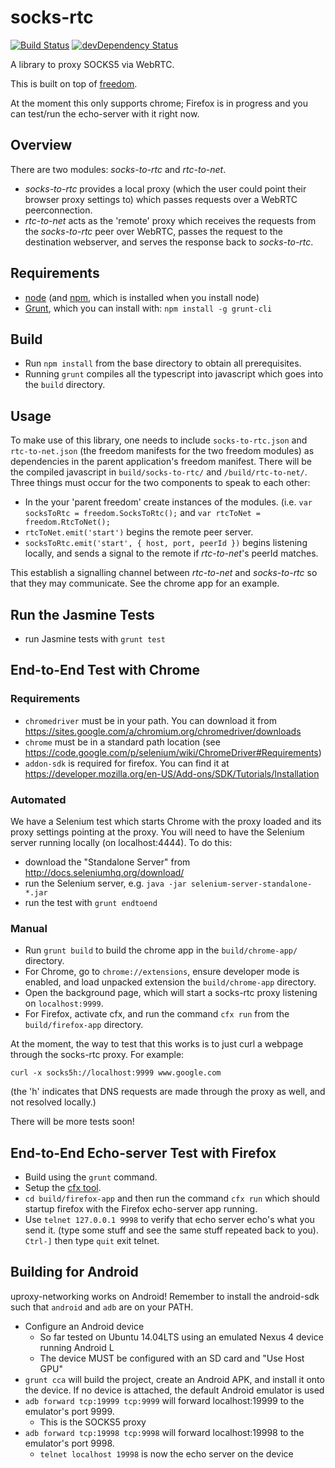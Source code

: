 # socks-rtc

[![Build Status](https://travis-ci.org/uProxy/socks-rtc.svg?branch=master)](https://travis-ci.org/uProxy/socks-rtc) [![devDependency Status](https://david-dm.org/uProxy/socks-rtc/dev-status.svg)](https://david-dm.org/uProxy/socks-rtc#info=devDependencies)

A library to proxy SOCKS5 via WebRTC.

This is built on top of [freedom](https://github.com/freedomjs/freedom).

At the moment this only supports chrome; Firefox is in progress and you can test/run the echo-server with it right now.

## Overview

There are two modules: _socks-to-rtc_ and _rtc-to-net_.

 - _socks-to-rtc_ provides a local proxy (which the user could point their browser proxy settings to) which passes requests over a WebRTC peerconnection.
 - _rtc-to-net_ acts as the 'remote' proxy which receives the requests from the _socks-to-rtc_ peer over WebRTC, passes the request to the destination webserver, and serves the response back to _socks-to-rtc_.

## Requirements

 - [node](http://nodejs.org/) (and [npm](https://www.npmjs.org/), which is installed when you install node)
 - [Grunt](http://gruntjs.com/), which you can install with: `npm install -g grunt-cli`

## Build

 - Run `npm install` from the base directory to obtain all prerequisites.
 - Running `grunt` compiles all the typescript into javascript which goes into the `build` directory.

## Usage

To make use of this library, one needs to include `socks-to-rtc.json`
and `rtc-to-net.json` (the freedom manifests for the two freedom modules)
as dependencies in the parent application's freedom manifest. There will be
the compiled javascript in `build/socks-to-rtc/` and `/build/rtc-to-net/`.
Three things must occur for the two components to speak to each other:

 - In the your 'parent freedom' create instances of the modules. (i.e. `var socksToRtc = freedom.SocksToRtc();` and `var rtcToNet = freedom.RtcToNet();`
 - `rtcToNet.emit('start')` begins the remote peer server.
 - `socksToRtc.emit('start', { host, port, peerId })` begins listening locally, and sends a signal to the remote if _rtc-to-net_'s peerId matches.

This establish a signalling channel between _rtc-to-net_ and _socks-to-rtc_ so that they may communicate. See the chrome app for an example.

## Run the Jasmine Tests

 - run Jasmine tests with `grunt test`

## End-to-End Test with Chrome

### Requirements

 - `chromedriver` must be in your path. You can download it from https://sites.google.com/a/chromium.org/chromedriver/downloads
 - `chrome` must be in a standard path location (see https://code.google.com/p/selenium/wiki/ChromeDriver#Requirements)
 - `addon-sdk` is required for firefox. You can find it at https://developer.mozilla.org/en-US/Add-ons/SDK/Tutorials/Installation

### Automated

We have a Selenium test which starts Chrome with the proxy loaded and its proxy
settings pointing at the proxy. You will need to have the Selenium server
running locally (on localhost:4444). To do this:

 - download the "Standalone Server" from http://docs.seleniumhq.org/download/
 - run the Selenium server, e.g. `java -jar selenium-server-standalone-*.jar`
 - run the test with `grunt endtoend`

### Manual

 - Run `grunt build` to build the chrome app in the `build/chrome-app/` directory.
 - For Chrome, go to `chrome://extensions`, ensure developer mode is enabled, and load unpacked extension the `build/chrome-app` directory.
 - Open the background page, which will start a socks-rtc proxy listening on `localhost:9999`.
 - For Firefox, activate cfx, and run the command `cfx run` from the `build/firefox-app` directory.

At the moment, the way to test that this works is to just curl a webpage through the socks-rtc proxy. For example:

`curl -x socks5h://localhost:9999 www.google.com`

(the 'h' indicates that DNS requests are made through the proxy as well, and not resolved locally.)

There will be more tests soon!

## End-to-End Echo-server Test with Firefox

 - Build using the `grunt` command.
 - Setup the [cfx tool](https://developer.mozilla.org/en-US/Add-ons/SDK/Tutorials/Installation).
 - `cd build/firefox-app` and then run the command `cfx run` which should startup firefox with the Firefox echo-server app running.
 - Use `telnet 127.0.0.1 9998` to verify that echo server echo's what you send it. (type some stuff and see the same stuff repeated back to you). `Ctrl-]` then type `quit` exit telnet.

## Building for Android
uproxy-networking works on Android!
Remember to install the android-sdk such that `android` and `adb` are on your PATH.
* Configure an Android device
  * So far tested on Ubuntu 14.04LTS using an emulated Nexus 4 device running Android L
  * The device MUST be configured with an SD card and "Use Host GPU"
* `grunt cca` will build the project, create an Android APK, and install it onto the device. If no device is attached, the default Android emulator is used
* `adb forward tcp:19999 tcp:9999` will forward localhost:19999 to the emulator's port 9999.
  * This is the SOCKS5 proxy
* `adb forward tcp:19998 tcp:9998` will forward localhost:19998 to the emulator's port 9998.
  * `telnet localhost 19998` is now the echo server on the device
